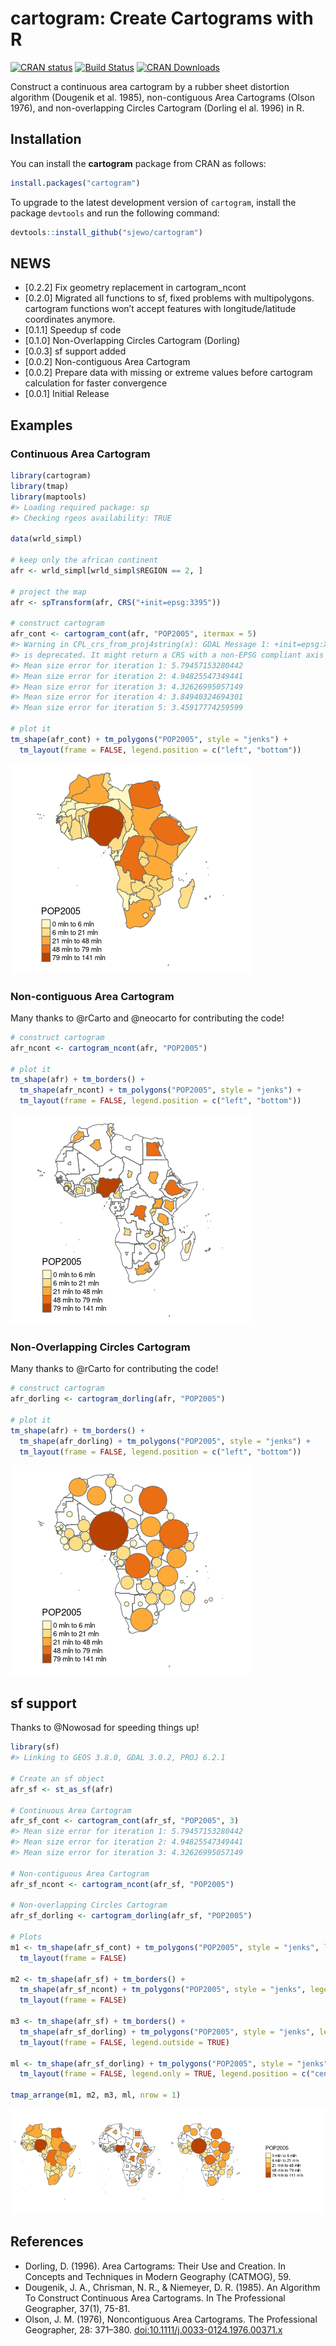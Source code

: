 cartogram: Create Cartograms with R
================

[![CRAN
status](http://www.r-pkg.org/badges/version/cartogram)](https://cran.r-project.org/package=cartogram)
[![Build
Status](https://travis-ci.org/sjewo/cartogram.svg?branch=master)](https://travis-ci.org/sjewo/cartogram)
[![CRAN
Downloads](http://cranlogs.r-pkg.org/badges/cartogram)](https://cran.r-project.org/package=cartogram)

Construct a continuous area cartogram by a rubber sheet distortion
algorithm (Dougenik et al. 1985), non-contiguous Area Cartograms (Olson
1976), and non-overlapping Circles Cartogram (Dorling el al. 1996) in R.

## Installation

You can install the **cartogram** package from CRAN as follows:

``` r
install.packages("cartogram")
```

To upgrade to the latest development version of `cartogram`, install the
package `devtools` and run the following command:

``` r
devtools::install_github("sjewo/cartogram")
```

## NEWS

  - \[0.2.2\] Fix geometry replacement in cartogram_ncont
  - \[0.2.0\] Migrated all functions to sf, fixed problems with
    multipolygons. cartogram functions won’t accept features with
    longitude/latitude coordinates anymore.
  - \[0.1.1\] Speedup sf code
  - \[0.1.0\] Non-Overlapping Circles Cartogram (Dorling)
  - \[0.0.3\] sf support added
  - \[0.0.2\] Non-contiguous Area Cartogram
  - \[0.0.2\] Prepare data with missing or extreme values before
    cartogram calculation for faster convergence
  - \[0.0.1\] Initial Release

## Examples

### Continuous Area Cartogram

``` r
library(cartogram)
library(tmap)
library(maptools)
#> Loading required package: sp
#> Checking rgeos availability: TRUE

data(wrld_simpl)

# keep only the african continent
afr <- wrld_simpl[wrld_simpl$REGION == 2, ]

# project the map
afr <- spTransform(afr, CRS("+init=epsg:3395"))

# construct cartogram
afr_cont <- cartogram_cont(afr, "POP2005", itermax = 5)
#> Warning in CPL_crs_from_proj4string(x): GDAL Message 1: +init=epsg:XXXX syntax
#> is deprecated. It might return a CRS with a non-EPSG compliant axis order.
#> Mean size error for iteration 1: 5.79457153280442
#> Mean size error for iteration 2: 4.94825547349441
#> Mean size error for iteration 3: 4.32626995057149
#> Mean size error for iteration 4: 3.84940324694301
#> Mean size error for iteration 5: 3.45917774259599

# plot it
tm_shape(afr_cont) + tm_polygons("POP2005", style = "jenks") +
  tm_layout(frame = FALSE, legend.position = c("left", "bottom"))
```

![](man/figures/README-cont-1.png)<!-- -->

### Non-contiguous Area Cartogram

Many thanks to @rCarto and @neocarto for contributing the code\!

``` r
# construct cartogram
afr_ncont <- cartogram_ncont(afr, "POP2005")

# plot it
tm_shape(afr) + tm_borders() +
  tm_shape(afr_ncont) + tm_polygons("POP2005", style = "jenks") +
  tm_layout(frame = FALSE, legend.position = c("left", "bottom"))
```

![](man/figures/README-ncont-1.png)<!-- -->

### Non-Overlapping Circles Cartogram

Many thanks to @rCarto for contributing the code\!

``` r
# construct cartogram
afr_dorling <- cartogram_dorling(afr, "POP2005")

# plot it
tm_shape(afr) + tm_borders() +
  tm_shape(afr_dorling) + tm_polygons("POP2005", style = "jenks") +
  tm_layout(frame = FALSE, legend.position = c("left", "bottom"))
```

![](man/figures/README-dorling-1.png)<!-- -->

## sf support

Thanks to @Nowosad for speeding things up\!

``` r
library(sf)
#> Linking to GEOS 3.8.0, GDAL 3.0.2, PROJ 6.2.1

# Create an sf object
afr_sf <- st_as_sf(afr)

# Continuous Area Cartogram
afr_sf_cont <- cartogram_cont(afr_sf, "POP2005", 3)
#> Mean size error for iteration 1: 5.79457153280442
#> Mean size error for iteration 2: 4.94825547349441
#> Mean size error for iteration 3: 4.32626995057149

# Non-contiguous Area Cartogram
afr_sf_ncont <- cartogram_ncont(afr_sf, "POP2005")

# Non-overlapping Circles Cartogram
afr_sf_dorling <- cartogram_dorling(afr_sf, "POP2005")

# Plots
m1 <- tm_shape(afr_sf_cont) + tm_polygons("POP2005", style = "jenks", legend.show = FALSE) +
  tm_layout(frame = FALSE)

m2 <- tm_shape(afr_sf) + tm_borders() + 
  tm_shape(afr_sf_ncont) + tm_polygons("POP2005", style = "jenks", legend.show = FALSE) +
  tm_layout(frame = FALSE)

m3 <- tm_shape(afr_sf) + tm_borders() + 
  tm_shape(afr_sf_dorling) + tm_polygons("POP2005", style = "jenks", legend.show = FALSE) +
  tm_layout(frame = FALSE, legend.outside = TRUE)

ml <- tm_shape(afr_sf_dorling) + tm_polygons("POP2005", style = "jenks") +
  tm_layout(frame = FALSE, legend.only = TRUE, legend.position = c("center", "center"))

tmap_arrange(m1, m2, m3, ml, nrow = 1)
```

![](man/figures/README-sfsupport-1.png)<!-- -->

## References

  - Dorling, D. (1996). Area Cartograms: Their Use and Creation. In
    Concepts and Techniques in Modern Geography (CATMOG), 59.
  - Dougenik, J. A., Chrisman, N. R., & Niemeyer, D. R. (1985). An
    Algorithm To Construct Continuous Area Cartograms. In The
    Professional Geographer, 37(1), 75-81.
  - Olson, J. M. (1976), Noncontiguous Area Cartograms. The Professional
    Geographer, 28: 371–380.
    [doi:10.1111/j.0033-0124.1976.00371.x](https://doi.org/10.1111/j.0033-0124.1976.00371.x)
